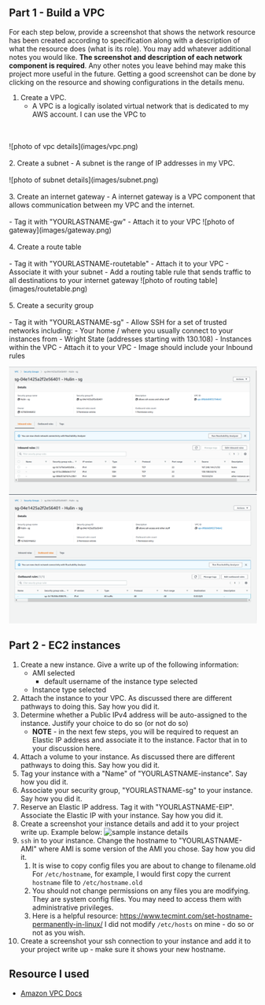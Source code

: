 ## Part 1 - Build a VPC

For each step below, provide a screenshot that shows the network resource has been created according to specification along with a description of what the resource does (what is its role). You may add whatever additional notes you would like. **The screenshot and description of each network component is required**. Any other notes you leave behind may make this project more useful in the future. Getting a good screenshot can be done by clicking on the resource and showing configurations in the details menu.

1. Create a VPC.
   - A VPC is a logically isolated virtual network that is dedicated to my AWS account. I can use the VPC to 
<br>
<br>
   ![photo of vpc details](images/vpc.png)
<br>
<br>
2. Create a subnet
    - A subnet is the range of IP addresses in my VPC. 
<br>
<br>
   ![photo of subnet details](images/subnet.png)
<br>
<br>
3. Create an internet gateway
    - A internet gateway is a VPC component that allows communication between my VPC and the internet. 
<br>
<br>
   - Tag it with "YOURLASTNAME-gw"
   - Attach it to your VPC
   ![photo of gateway](images/gateway.png)
<br>
<br>
4. Create a route table
<br>
<br>
   - Tag it with "YOURLASTNAME-routetable"
   - Attach it to your VPC
   - Associate it with your subnet
   - Add a routing table rule that sends traffic to all destinations to your internet gateway
   ![photo of routing table](images/routetable.png)
<br>
<br>
5. Create a security group
<br>
<br>
   - Tag it with "YOURLASTNAME-sg"
   - Allow SSH for a set of trusted networks including:
     - Your home / where you usually connect to your instances from
     - Wright State (addresses starting with 130.108)
     - Instances within the VPC
   - Attach it to your VPC
   - Image should include your Inbound rules

   ![photo of securitygroup](images/sgin.png)
   ![photo of securitygroup](images/sgout.png)

## Part 2 - EC2 instances

1. Create a new instance. Give a write up of the following information:
   - AMI selected
     - default username of the instance type selected
   - Instance type selected
2. Attach the instance to your VPC. As discussed there are different pathways to doing this. Say how you did it.
3. Determine whether a Public IPv4 address will be auto-assigned to the instance. Justify your choice to do so (or not do so)
   - **NOTE** - in the next few steps, you will be required to request an Elastic IP address and associate it to the instance. Factor that in to your discussion here.
4. Attach a volume to your instance. As discussed there are different pathways to doing this. Say how you did it.
5. Tag your instance with a "Name" of "YOURLASTNAME-instance". Say how you did it.
6. Associate your security group, "YOURLASTNAME-sg" to your instance. Say how you did it.
7. Reserve an Elastic IP address. Tag it with "YOURLASTNAME-EIP". Associate the Elastic IP with your instance. Say how you did it.
8. Create a screenshot your instance details and add it to your project write up. Example below:
   ![sample instance details](sample.png)
9. `ssh` in to your instance. Change the hostname to "YOURLASTNAME-AMI" where AMI is some version of the AMI you chose. Say how you did it.
   1. It is wise to copy config files you are about to change to filename.old For `/etc/hostname`, for example, I would first copy the current `hostname` file to `/etc/hostname.old`
   2. You should not change permissions on any files you are modifying. They are system config files. You may need to access them with administrative privileges.
   3. Here is a helpful resource: https://www.tecmint.com/set-hostname-permanently-in-linux/ I did not modify `/etc/hosts` on mine - do so or not as you wish.
10. Create a screenshot your ssh connection to your instance and add it to your project write up - make sure it shows your new hostname.


## Resource I used

- [Amazon VPC Docs](https://docs.aws.amazon.com/vpc/latest/userguide/how-it-works.html)